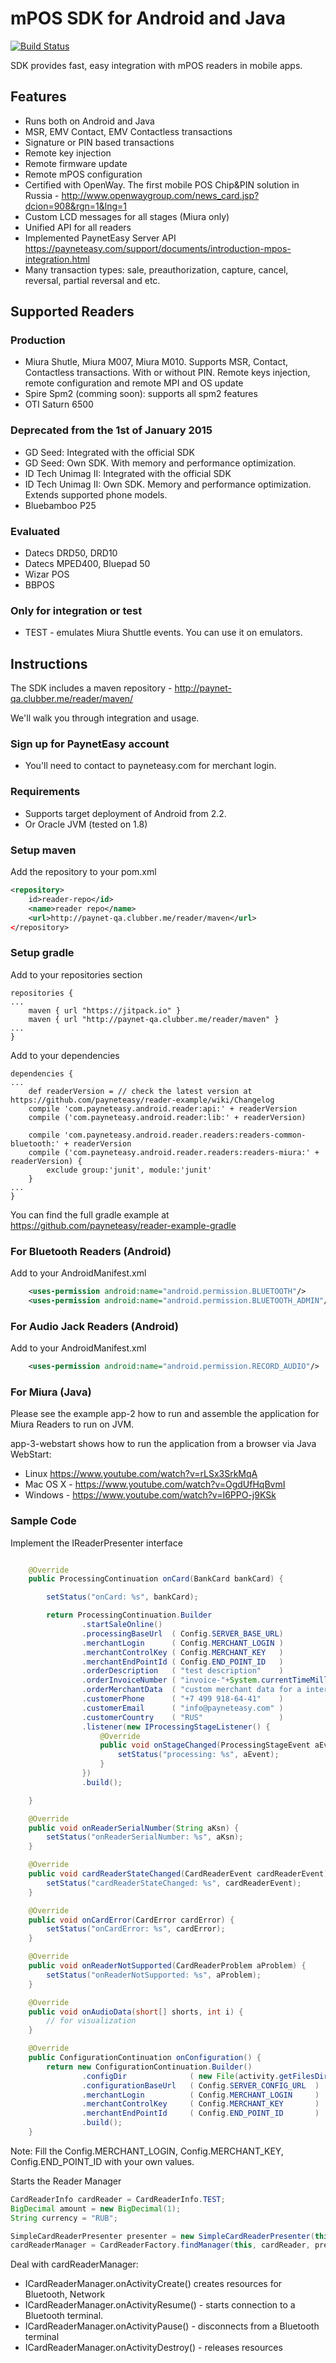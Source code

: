 mPOS SDK for Android and Java
=============================

[![Build Status](https://travis-ci.org/payneteasy/reader-example.svg?branch=master)](https://travis-ci.org/payneteasy/reader-example)

SDK provides fast, easy integration with mPOS readers in mobile apps.

Features
--------
* Runs both on Android and Java
* MSR, EMV Contact, EMV Contactless transactions
* Signature or PIN based transactions
* Remote key injection
* Remote firmware update
* Remote mPOS configuration
* Certified with OpenWay. The first mobile POS Chip&PIN solution in Russia - http://www.openwaygroup.com/news_card.jsp?dcion=908&rgn=1&lng=1
* Custom LCD messages for all stages (Miura only)
* Unified API for all readers
* Implemented PaynetEasy Server API https://payneteasy.com/support/documents/introduction-mpos-integration.html
* Many transaction types: sale, preauthorization, capture, cancel, reversal, partial reversal and etc.

Supported Readers
-----------------
### Production
* Miura Shutle, Miura M007, Miura M010. Supports MSR, Contact, Contactless transactions. With or without PIN. Remote keys injection, remote configuration and remote MPI and OS update
* Spire Spm2 (comming soon): supports all spm2 features
* OTI Saturn 6500

### Deprecated from the 1st of January 2015 
* GD Seed: Integrated with the official SDK 
* GD Seed: Own SDK. With memory and performance optimization.
* ID Tech Unimag II: Integrated with the official SDK 
* ID Tech Unimag II: Own SDK. Memory and performance optimization. Extends supported phone models.
* Bluebamboo P25

### Evaluated
* Datecs DRD50, DRD10
* Datecs MPED400, Bluepad 50
* Wizar POS
* BBPOS

### Only for integration or test
* TEST - emulates Miura Shuttle events. You can use it on emulators.


Instructions
------------

The SDK includes a maven repository - http://paynet-qa.clubber.me/reader/maven/

We'll walk you through integration and usage.

### Sign up for PaynetEasy account 

* You'll need to contact to payneteasy.com for merchant login.

### Requirements

*   Supports target deployment of Android from 2.2.
*   Or Oracle JVM (tested on 1.8)

### Setup maven

Add the repository to your pom.xml
```xml
<repository>
    id>reader-repo</id>
    <name>reader repo</name>
    <url>http://paynet-qa.clubber.me/reader/maven</url>
</repository>
```

### Setup gradle

Add to your repositories section
```
repositories {
...
    maven { url "https://jitpack.io" }
    maven { url "http://paynet-qa.clubber.me/reader/maven" }
...
}
```

Add to your dependencies 
```
dependencies {
...
    def readerVersion = // check the latest version at https://github.com/payneteasy/reader-example/wiki/Changelog
    compile 'com.payneteasy.android.reader:api:' + readerVersion
    compile ('com.payneteasy.android.reader:lib:' + readerVersion)

    compile 'com.payneteasy.android.reader.readers:readers-common-bluetooth:' + readerVersion
    compile ('com.payneteasy.android.reader.readers:readers-miura:' + readerVersion) {
        exclude group:'junit', module:'junit'
    }
... 
}
```
You can find the full gradle example at https://github.com/payneteasy/reader-example-gradle

### For Bluetooth Readers (Android)

Add to your AndroidManifest.xml
```xml
    <uses-permission android:name="android.permission.BLUETOOTH"/>
    <uses-permission android:name="android.permission.BLUETOOTH_ADMIN"/>
```

### For Audio Jack Readers (Android)
Add to your AndroidManifest.xml
```xml
    <uses-permission android:name="android.permission.RECORD_AUDIO"/>
```

### For Miura (Java)

Please see the example app-2 how to run and assemble the application for Miura Readers to run on JVM.

app-3-webstart shows how to run the application from a browser via Java WebStart:
* Linux https://www.youtube.com/watch?v=rLSx3SrkMqA
* Mac OS X - https://www.youtube.com/watch?v=OgdUfHqBvmI
* Windows - https://www.youtube.com/watch?v=I6PPO-j9KSk


### Sample Code

Implement the IReaderPresenter interface
```java

    @Override
    public ProcessingContinuation onCard(BankCard bankCard) {

        setStatus("onCard: %s", bankCard);

        return ProcessingContinuation.Builder
                .startSaleOnline()
                .processingBaseUrl  ( Config.SERVER_BASE_URL)
                .merchantLogin      ( Config.MERCHANT_LOGIN )
                .merchantControlKey ( Config.MERCHANT_KEY   )
                .merchantEndPointId ( Config.END_POINT_ID   )
                .orderDescription   ( "test description"    )
                .orderInvoiceNumber ( "invoice-"+System.currentTimeMillis())
                .orderMerchantData  ( "custom merchant data for a internal use")
                .customerPhone      ( "+7 499 918-64-41"    )
                .customerEmail      ( "info@payneteasy.com" )
                .customerCountry    ( "RUS"                 )
                .listener(new IProcessingStageListener() {
                    @Override
                    public void onStageChanged(ProcessingStageEvent aEvent) {
                        setStatus("processing: %s", aEvent);
                    }
                })
                .build();

    }

    @Override
    public void onReaderSerialNumber(String aKsn) {
        setStatus("onReaderSerialNumber: %s", aKsn);
    }

    @Override
    public void cardReaderStateChanged(CardReaderEvent cardReaderEvent) {
        setStatus("cardReaderStateChanged: %s", cardReaderEvent);
    }

    @Override
    public void onCardError(CardError cardError) {
        setStatus("onCardError: %s", cardError);
    }

    @Override
    public void onReaderNotSupported(CardReaderProblem aProblem) {
        setStatus("onReaderNotSupported: %s", aProblem);
    }

    @Override
    public void onAudioData(short[] shorts, int i) {
        // for visualization
    }

    @Override
    public ConfigurationContinuation onConfiguration() {
        return new ConfigurationContinuation.Builder()
                .configDir              ( new File(activity.getFilesDir(), "miura-config"))
                .configurationBaseUrl   ( Config.SERVER_CONFIG_URL  )
                .merchantLogin          ( Config.MERCHANT_LOGIN     )
                .merchantControlKey     ( Config.MERCHANT_KEY       )
                .merchantEndPointId     ( Config.END_POINT_ID       )
                .build();
    }
```

Note: Fill the Config.MERCHANT_LOGIN, Config.MERCHANT_KEY, Config.END_POINT_ID with your own values.

Starts the Reader Manager

```java
CardReaderInfo cardReader = CardReaderInfo.TEST;
BigDecimal amount = new BigDecimal(1);
String currency = "RUB";

SimpleCardReaderPresenter presenter = new SimpleCardReaderPresenter(this, statusView);
cardReaderManager = CardReaderFactory.findManager(this, cardReader, presenter, amount, currency, null);
```

Deal with cardReaderManager:

* ICardReaderManager.onActivityCreate() creates resources for Bluetooth, Network
* ICardReaderManager.onActivityResume() - starts connection to a Bluetooth terminal.
* ICardReaderManager.onActivityPause() - disconnects from a Bluetooth terminal
* ICardReaderManager.onActivityDestroy() - releases resources
